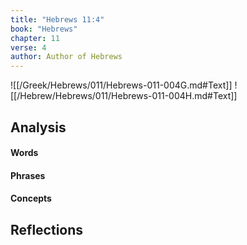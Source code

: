 ```yaml
---
title: "Hebrews 11:4"
book: "Hebrews"
chapter: 11
verse: 4
author: Author of Hebrews
---
```

![[/Greek/Hebrews/011/Hebrews-011-004G.md#Text]]
![[/Hebrew/Hebrews/011/Hebrews-011-004H.md#Text]]

## Analysis

#### Words

#### Phrases

#### Concepts

## Reflections
